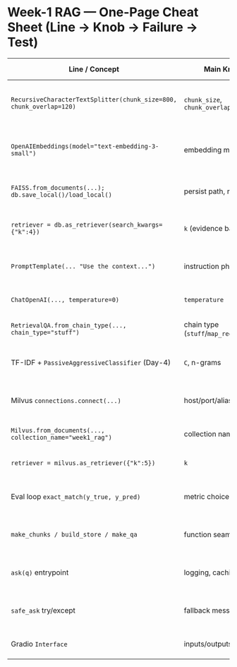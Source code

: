 # Week-1 RAG — One-Page Cheat Sheet (Line → Knob → Failure → Test)

| Line / Concept | Main Knob(s) | Typical Failure Mode | Quick Test |
|---|---|---|---|
| `RecursiveCharacterTextSplitter(chunk_size=800, chunk_overlap=120)` | `chunk_size`, `chunk_overlap` | Too big → truncation/noisy retrieval; too small → context fragmentation | Sweep sizes (400/60, 800/120, 1000/150) and track EM/Accuracy change |
| `OpenAIEmbeddings(model="text-embedding-3-small")` | embedding model | Mixed models across index/query → bad recall | Embed a fixed probe set, verify nearest neighbors stay stable across runs |
| `FAISS.from_documents(...); db.save_local()/load_local()` | persist path, re-use index | Re-embedding every run → slow, non-repro | Time a prompt-sweep with and without `load_local()` |
| `retriever = db.as_retriever(search_kwargs={"k":4})` | `k` (evidence bandwidth) | k too low → miss context; k too high → noise/hallucination | Sweep k = 2,4,6; pick best EM/F1 |
| `PromptTemplate(... "Use the context...")` | instruction phrasing | LLM cites outside context; verbose answers | Add “Only use context; say ‘I don’t know’ otherwise” and measure |
| `ChatOpenAI(..., temperature=0)` | `temperature` | Non-deterministic eval; style variance masks regressions | Fix temp=0 for eval; allow higher temp only in UX demos |
| `RetrievalQA.from_chain_type(..., chain_type="stuff")` | chain type (`stuff`/`map_reduce`/`refine`) | Latency high or context overrun on long docs | Start with `stuff`; move to `map_reduce` for long contexts |
| TF-IDF + `PassiveAggressiveClassifier` (Day-4) | `C`, n-grams | Over/under-fit; unfair RAG comparison | 5-fold CV on headline dataset; compare to RAG EM on same set |
| Milvus `connections.connect(...)` | host/port/alias | Silent connection fail; hitting wrong cluster | `list_collections()`; assert `week1_rag` exists before queries |
| `Milvus.from_documents(..., collection_name="week1_rag")` | collection name | Orphaned/mixed collections | Version names: `week1_rag_v1`, `_v2`; migration script |
| `retriever = milvus.as_retriever({"k":5})` | `k` | Same as FAISS; scale changes optimal k | Re-run k-sweep after moving to Milvus |
| Eval loop `exact_match(y_true, y_pred)` | metric choice | EM too strict for paraphrases | Track EM + ROUGE-L; manual spot-check 10 samples |
| `make_chunks / build_store / make_qa` | function seams | Tight coupling; hard swaps | Unit-test each func; inject backends/prompts via args |
| `ask(q)` entrypoint | logging, caching | No single hook for telemetry/guardrails | Add timing, trace IDs; optional cache with hash(context+q) |
| `safe_ask` try/except | fallback message | Demo crash on transient errors | Force an exception (mock retriever) and confirm graceful fallback |
| Gradio `Interface` | inputs/outputs | UI mismatch (list vs string); encoding issues | Smoke test with 5 typical and 3 edge-case queries |
